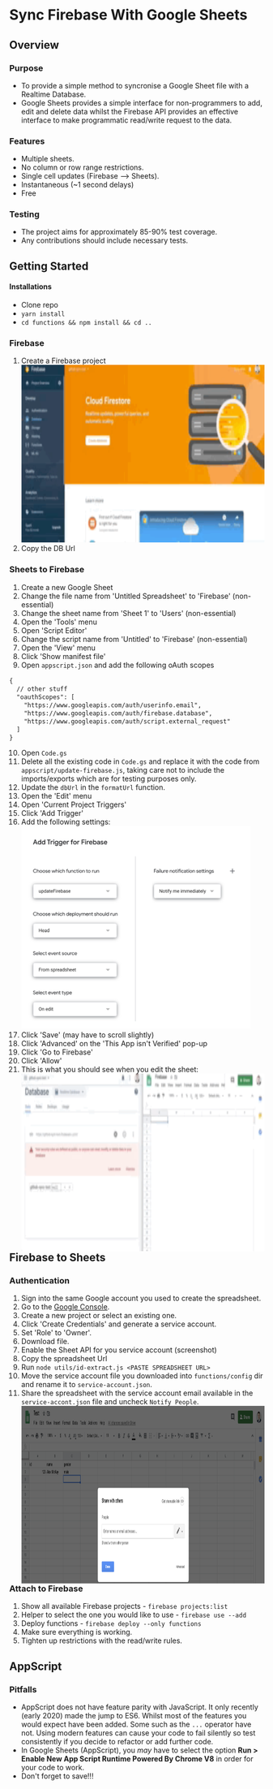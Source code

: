 # Sync Firebase With Google Sheets

## Overview

### Purpose

- To provide a simple method to syncronise a Google Sheet file with a Realtime Database.
- Google Sheets provides a simple interface for non-programmers to add, edit and delete data whilst the Firebase API provides an effective interface to make programmatic read/write request to the data.

### Features

- Multiple sheets.
- No column or row range restrictions.
- Single cell updates (Firebase --> Sheets).
- Instantaneous (~1 second delays)
- Free

### Testing

- The project aims for approximately 85-90% test coverage.
- Any contributions should include necessary tests.

## Getting Started

#### Installations

- Clone repo
- `yarn install`
- `cd functions && npm install && cd ..`

### Firebase

1. Create a Firebase project
   <img height="350px" src="docs/create-firebase.gif" />
2. Copy the DB Url

### Sheets to Firebase

1. Create a new Google Sheet
2. Change the file name from 'Untitled Spreadsheet' to 'Firebase' (non-essential)
3. Change the sheet name from 'Sheet 1' to 'Users' (non-essential)
4. Open the 'Tools' menu
5. Open 'Script Editor' 
6. Change the script name from 'Untitled' to 'Firebase' (non-essential)
7. Open the 'View' menu
8. Click 'Show manifest file'
9. Open `appscript.json` and add the following oAuth scopes

```jsonc
{
  // other stuff
  "oauthScopes": [
    "https://www.googleapis.com/auth/userinfo.email",
    "https://www.googleapis.com/auth/firebase.database",
    "https://www.googleapis.com/auth/script.external_request"
  ]
}
```

10. Open `Code.gs`
11. Delete all the existing code in `Code.gs` and replace it with the code from `appscript/update-firebase.js`, taking care not to include the imports/exports which are for testing purposes only.
12. Update the `dbUrl` in the `formatUrl` function.
13. Open the 'Edit' menu
14. Open 'Current Project Triggers'
15. Click 'Add Trigger'
16. Add the following settings:
    <img display="block" height="400px" src="docs/add-trigger.png" />
17. Click 'Save' (may have to scroll slightly)
18. Click 'Advanced' on the 'This App isn't Verified' pop-up
19. Click 'Go to Firebase'
20. Click 'Allow'
21. This is what you should see when you edit the sheet:
    <img align="left" height="350px" src="docs/sheet-to-firebase.gif" />

## Firebase to Sheets

### Authentication

1. Sign into the same Google account you used to create the spreadsheet.
2. Go to the [Google Console](https://console.cloud.google.com/).
3. Create a new project or select an existing one.
4. Click 'Create Credentials' and generate a service account.
5. Set 'Role' to 'Owner'.
6. Download file.
7. Enable the Sheet API for you service account (screenshot)
8. Copy the spreadsheet Url
9. Run `node utils/id-extract.js <PASTE SPREADSHEET URL>`
10. Move the service account file you downloaded into `functions/config` dir and rename it to `service-account.json`.
11. Share the spreadsheet with the service account email available in the `service-accont.json` file and uncheck `Notify People`.
    <img align="left" height="350px" src="docs/share-sheet.png" />

### Attach to Firebase

1. Show all available Firebase projects - `firebase projects:list`
2. Helper to select the one you would like to use - `firebase use --add`
3. Deploy functions - `firebase deploy --only functions`
4. Make sure everything is working.
5. Tighten up restrictions with the read/write rules.

## AppScript

### Pitfalls

- AppScript does not have feature parity with JavaScript. It only recently (early 2020) made the jump to ES6. Whilst most of the features you would expect have been added. Some such as the `...` operator have not. Using modern features can cause your code to fail silently so test consistently if you decide to refactor or add further code.
- In Google Sheets (AppScript), you _may_ have to select the option __Run > Enable New App Script Runtime Powered By Chrome V8__ in order for your code to work.
- Don't forget to save!!!
